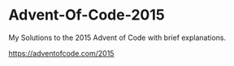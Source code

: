 # Advent-Of-Code-2015
My Solutions to the 2015 Advent of Code with brief explanations.

https://adventofcode.com/2015
